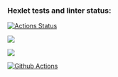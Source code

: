 ### Hexlet tests and linter status:
[![Actions Status](https://github.com/Emden-dotcom/frontend-project-lvl1/workflows/hexlet-check/badge.svg)](https://github.com/Emden-dotcom/frontend-project-lvl1/actions)

<a href="https://codeclimate.com/github/codeclimate/codeclimate/maintainability"><img src="https://api.codeclimate.com/v1/badges/a99a88d28ad37a79dbf6/maintainability" /></a>

<a href="https://codeclimate.com/github/Emden-dotcom/frontend-project-lvl1/test_coverage"><img src="https://api.codeclimate.com/v1/badges/3b486391fe48f18c1afd/test_coverage" /></a>

[![Github Actions](https://github.com/Emden-dotcom/frontend-project-lvl1/workflows/Node%20CI/badge.svg)](https://github.com/Emden-dotcom/frontend-project-lvl1/actions)

